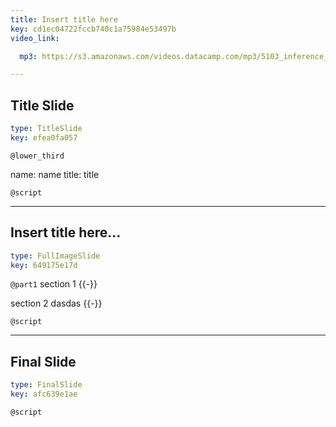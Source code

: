 ```yaml
---
title: Insert title here
key: cd1ec04722fccb740c1a75984e53497b
video_link:

  mp3: https://s3.amazonaws.com/videos.datacamp.com/mp3/5103_inference_for_numerical_data/v1/5103_ch4_5.mp3

---
```

## Title Slide

```yaml
type: TitleSlide
key: efea0fa057
```





`@lower_third`

name: name
title: title


`@script`




---
## Insert title here...

```yaml
type: FullImageSlide
key: 649175e17d
```

`@part1`
section 1 {{-}}

section 2 dasdas {{-}}





`@script`




---
## Final Slide

```yaml
type: FinalSlide
key: afc639e1ae
```






`@script`




